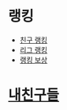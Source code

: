 # 랭킹
  - [친구 랭킹](https://github.com/moomin-04/YOLO-2018920056/blob/%EB%9E%AD%ED%82%B9_%EC%B9%9C%EA%B5%AC%EB%9E%AD%ED%82%B9/2018920031%20%EC%9C%A0%EC%8A%B9%EB%A6%AC/181102%20%EC%97%AD%EA%B8%B0%ED%9A%8D%EC%84%9C/%EB%82%B4%EB%B6%80%20%EB%A7%81%ED%81%AC/%EC%B9%9C%EA%B5%AC%EB%9E%AD%ED%82%B9.md)
  - [리그 랭킹](https://github.com/moomin-04/YOLO-2018920056/blob/%EB%9E%AD%ED%82%B9_%EB%A6%AC%EA%B7%B8%EB%9E%AD%ED%82%B9/2018920031%20%EC%9C%A0%EC%8A%B9%EB%A6%AC/181102%20%EC%97%AD%EA%B8%B0%ED%9A%8D%EC%84%9C/%EB%82%B4%EB%B6%80%20%EB%A7%81%ED%81%AC/%EB%A6%AC%EA%B7%B8%EB%9E%AD%ED%82%B9.md)
  - [랭킹 보상](https://github.com/moomin-04/YOLO-2018920056/blob/%EB%9E%AD%ED%82%B9_%EB%9E%AD%ED%82%B9%EB%B3%B4%EC%83%81/2018920031%20%EC%9C%A0%EC%8A%B9%EB%A6%AC/181102%20%EC%97%AD%EA%B8%B0%ED%9A%8D%EC%84%9C/%EB%82%B4%EB%B6%80%20%EB%A7%81%ED%81%AC/%EB%9E%AD%ED%82%B9%EB%B3%B4%EC%83%81.md)


# [내친구들](https://github.com/moomin-04/YOLO-2018920056/blob/%EB%82%B4%EC%B9%9C%EA%B5%AC%EB%93%A4/2018920031%20%EC%9C%A0%EC%8A%B9%EB%A6%AC/181102%20%EC%97%AD%EA%B8%B0%ED%9A%8D%EC%84%9C/%EB%82%B4%EB%B6%80%20%EB%A7%81%ED%81%AC/%EB%82%B4%EC%B9%9C%EA%B5%AC%EB%93%A4.md)
